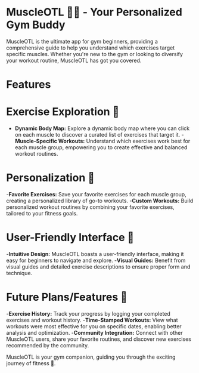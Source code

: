 # MuscleOTL 🏋️‍♂️ - Your Personalized Gym Buddy

MuscleOTL is the ultimate app for gym beginners, providing a comprehensive guide to help you understand which exercises target specific muscles. Whether you're new to the gym or looking to diversify your workout routine, MuscleOTL has got you covered.

# Features

# Exercise Exploration 🤸
- **Dynamic Body Map:** Explore a dynamic body map where you can click on each muscle to discover a curated list of exercises that target it.
-**Muscle-Specific Workouts:** Understand which exercises work best for each muscle group, empowering you to create effective and balanced workout routines.

# Personalization 🧘
-**Favorite Exercises:** Save your favorite exercises for each muscle group, creating a personalized library of go-to workouts.
-**Custom Workouts:** Build personalized workout routines by combining your favorite exercises, tailored to your fitness goals.

# User-Friendly Interface 🎨
-**Intuitive Design:** MuscleOTL boasts a user-friendly interface, making it easy for beginners to navigate and explore.
-**Visual Guides:** Benefit from visual guides and detailed exercise descriptions to ensure proper form and technique.

# Future Plans/Features 🚀

-**Exercise History:** Track your progress by logging your completed exercises and workout history.
-**Time-Stamped Workouts:** View what workouts were most effective for you on specific dates, enabling better analysis and optimization.
-**Community Integration:** Connect with other MuscleOTL users, share your favorite routines, and discover new exercises recommended by the community.

MuscleOTL is your gym companion, guiding you through the exciting journey of fitness 💪.
